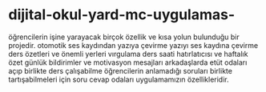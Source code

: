 # dijital-okul-yard-mc-uygulamas-
öğrencilerin işine yarayacak birçok özellik ve kısa yolun bulunduğu bir projedir.
otomotik ses kaydından yazıya çevirme 
yazıyı ses kaydına çevirme 
ders özetleri ve önemli yerleri vırgulama
ders saati hatırlatıcısı ve haftalık özet 
günlük bildirimler ve motivasyon mesajları 
arkadaşlarda etüt odaları açıp birlikte ders çalışabilme
öğrencilerin anlamadığı soruları birlikte tartışabilmeleri için soru cevap odaları 
uygulamamızın özellikleridir.
